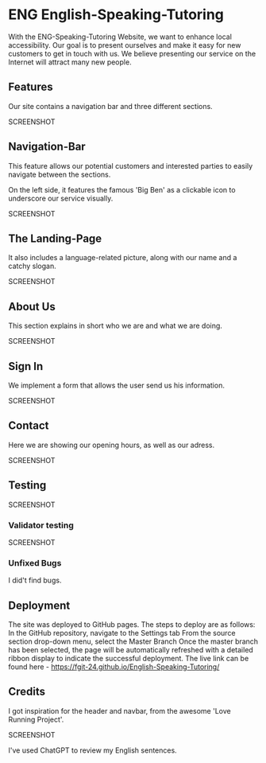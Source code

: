 # ENG English-Speaking-Tutoring

With the ENG-Speaking-Tutoring Website, we want to enhance local accessibility.
Our goal is to present ourselves and make it easy for new customers to get in touch with us.
We believe presenting our service on the Internet will attract many new people.



## Features

Our site contains a navigation bar and three different sections.

SCREENSHOT


## Navigation-Bar
This feature allows our potential customers and interested parties to easily navigate between the sections.

On the left side, it features the famous 'Big Ben' as a clickable icon to underscore our service visually.

SCREENSHOT


## The Landing-Page
It also includes a language-related picture, along with our name and a catchy slogan.

SCREENSHOT


## About Us
    
This section explains in short who we are and what we are doing.

SCREENSHOT


## Sign In

We implement a form that allows the user send us his information.

SCREENSHOT


## Contact

Here we are showing our opening hours, as well as our adress.

SCREENSHOT


## Testing

SCREENSHOT


### Validator testing

SCREENSHOT


### Unfixed Bugs

I did't find bugs.


## Deployment
The site was deployed to GitHub pages. The steps to deploy are as follows:
In the GitHub repository, navigate to the Settings tab
From the source section drop-down menu, select the Master Branch
Once the master branch has been selected, the page will be automatically refreshed with a detailed ribbon display to indicate the successful deployment.
The live link can be found here - https://fgit-24.github.io/English-Speaking-Tutoring/


## Credits
I got inspiration for the header and navbar, from the awesome 'Love Running Project'.

SCREENSHOT

I've used ChatGPT to review my English sentences.